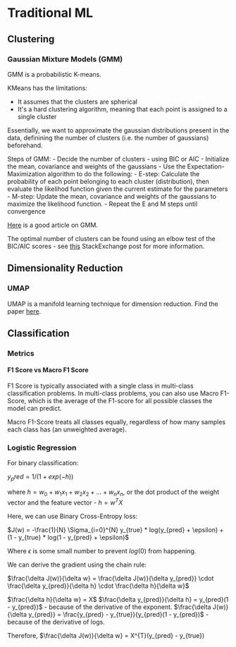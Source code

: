 # Traditional ML

## Clustering

### Gaussian Mixture Models (GMM)

GMM is a probabilistic K-means.

KMeans has the limitations:

- It assumes that the clusters are spherical
- It's a hard clustering algorithm, meaning that each point is assigned to a single cluster

Essentially, we want to approximate the gaussian distributions present in the data, definining the number of clusters (i.e. the number of gaussians) beforehand.

Steps of GMM:
    - Decide the number of clusters - using BIC or AIC
    - Initialize the mean, covariance and weights of the gaussians
    - Use the Expectation-Maximization algorithm to do the following:
        - E-step: Calculate the probability of each point belonging to each cluster (distribution), then evaluate the likelihod function given the current estimate for the parameters
        - M-step: Update the mean, covariance and weights of the gaussians to maximize the likelihood function.
    - Repeat the E and M steps until convergence

[Here](https://towardsdatascience.com/gaussian-mixture-model-clearly-explained-115010f7d4cf) is a good article on GMM.

The optimal number of clusters can be found using an elbow test of the BIC/AIC scores - see [this](https://stats.stackexchange.com/questions/368560/elbow-test-using-aic-bic-for-identifying-number-of-clusters-using-gmm) StackExchange post for more information.

## Dimensionality Reduction

### UMAP

UMAP is a manifold learning technique for dimension reduction. Find the paper [here](https://arxiv.org/abs/1802.03426.pdf).

## Classification

### Metrics

#### F1 Score vs Macro F1 Score

F1 Score is typically associated with a single class in multi-class classification problems. In multi-class problems, you can also use Macro F1-Score, which is the average of the F1-score for all possible classes the model can predict.

Macro F1-Score treats all classes equally, regardless of how many samples each class has (an unweighted average).

### Logistic Regression

For binary classification:

$y_pred = 1 / (1 + exp(-h))$

where $h = w_0 + w_1x_1 + w_2x_2 + ... + w_nx_n$, or the dot product of the weight vector and the feature vector - $h = w^TX$

Here, we can use Binary Cross-Entropy loss:

$J(w) = -\frac{1}{N} \Sigma_{i=0}^{N} y_{true} * log(y_{pred} + \epsilon) + (1 - y_{true} * log(1 - y_{pred} + \epsilon)$

Where $\epsilon$ is some small number to prevent $log(0)$ from happening.

We can derive the gradient using the chain rule:

$\frac{\delta J(w)}{\delta w} = \frac{\delta J(w)}{\delta y_{pred}} \cdot \frac{\delta y_{pred}}{\delta h} \cdot \frac{\delta h}{\delta w}$

$\frac{\delta h}{\delta w} = X$
$\frac{\delta y_{pred}}{\delta h} = y_{pred}(1 - y_{pred})$ - because of the derivative of the exponent.
$\frac{\delta J(w)}{\delta y_{pred}} = \frac{y_{pred} - y_{true}}{y_{pred}(1 - y_{pred})$ - because of the derivative of logs.

Therefore, $\frac{\delta J(w)}{\delta w} = X^{T}(y_{pred} - y_{true})
